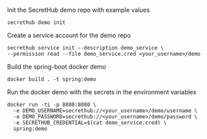 Init the SecretHub demo repo with example values
```
secrethub demo init
```

Create a service account for the demo repo
```
secrethub service init --description demo_service \
--permission read --file demo_service.cred <your_username>/demo
```

Build the spring-boot docker demo
```
docker build . -t spring:demo
```

Run the docker demo with the secrets in the environment variables
```
docker run -ti -p 8080:8080 \
  -e DEMO_USERNAME=secrethub://<your_username>/demo/username \
  -e DEMO_PASSWORD=secrethub://<your_username>/demo/password \
  -e SECRETHUB_CREDENTIAL=$(cat demo_service.cred) \
  spring:demo
```
